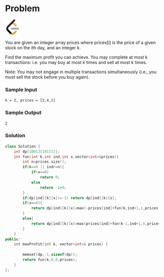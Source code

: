 # Problem
<a href="https://leetcode.com/problems/best-time-to-buy-and-sell-stock-iv/description/">
  <img src="../lib/leetcode-3628885-3030025.webp" width="50"/>
</a>

You are given an integer array prices where prices[i] is the price of a given stock on the ith day, and an integer k.

Find the maximum profit you can achieve. You may complete at most k transactions: i.e. you may buy at most k times and sell at most k times.

Note: You may not engage in multiple transactions simultaneously (i.e., you must sell the stock before you buy again).

### Sample Input
```
k = 2, prices = [2,4,1]
```
### Sample Output
```
2
```

### Solution
```cpp
class Solution {
    int dp[1001][101][2];
    int fun(int k,int ind,int x,vector<int>&prices){
        int n=prices.size();
        if(k==0 || ind>=n){
            if(x==0)
                return 0;
            else
                return -1e9;
        }
        if(dp[ind][k][x]!=-1) return dp[ind][k][x];
        if(x==0){
            return dp[ind][k][x]=max(-prices[ind]+fun(k,ind+1,1,prices),fun(k,ind+1,0,prices));
        }
        else{
            return dp[ind][k][x]=max(prices[ind]+fun(k-1,ind+1,0,prices),fun(k,ind+1,1,prices));
        }
    }
public:
    int maxProfit(int k, vector<int>& prices) {
        
        memset(dp,-1,sizeof(dp));
        return fun(k,0,0,prices);
    }
};
```
